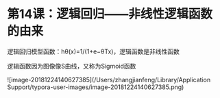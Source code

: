 # 第14课：逻辑回归——非线性逻辑函数的由来

逻辑回归模型函数：hθ(x)=1/(1+e−θTx)，逻辑函数是非线性函数

逻辑函数因为图像像S曲线，又称为Sigmoid函数

![image-20181224140627385](/Users/zhangjianfeng/Library/Application Support/typora-user-images/image-20181224140627385.png)

